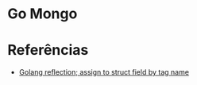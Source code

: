 # Go Mongo


# Referências

- [Golang reflection; assign to struct field by tag name](https://gist.github.com/lelandbatey/a5c957b537bed39d1d6fb202c3b8de06)